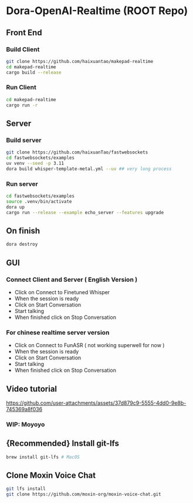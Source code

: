 # Dora-OpenAI-Realtime (ROOT Repo)

## Front End

### Build Client

```bash
git clone https://github.com/haixuantao/makepad-realtime
cd makepad-realtime
cargo build --release
```

### Run Client

```bash
cd makepad-realtime
cargo run -r
```

## Server

### Build server

```bash
git clone https://github.com/haixuanTao/fastwebsockets
cd fastwebsockets/examples
uv venv --seed -p 3.11
dora build whisper-template-metal.yml --uv ## very long process
```

### Run server

```bash
cd fastwebsockets/examples
source .venv/bin/activate
dora up
cargo run --release --example echo_server --features upgrade

```

## On finish

```bash
dora destroy
```

## GUI

### Connect Client and Server ( English Version )

- Click on Connect to Finetuned Whisper
- When the session is ready
- Click on Start Conversation
- Start talking
- When finished click on Stop Conversation

### For chinese realtime server version

- Click on Connect to FunASR ( not working superwell for now )
- When the session is ready
- Click on Start Conversation
- Start talking
- When finished click on Stop Conversation

## Video tutorial

https://github.com/user-attachments/assets/37d879c9-5555-4dd0-9e8b-745369a8f036

### WIP: Moyoyo

## {Recommended} Install git-lfs

```bash
brew install git-lfs # MacOS
```

## Clone Moxin Voice Chat

```bash
git lfs install
git clone https://github.com/moxin-org/moxin-voice-chat.git
```
